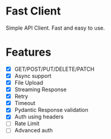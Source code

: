 # Fast Client

Simple API Client. Fast and easy to use.

# Features

- [x] GET/POST/PUT/DELETE/PATCH
- [x] Async support
- [x] File Upload
- [x] Streaming Response
- [x] Retry
- [x] Timeout
- [x] Pydantic Response validation
- [x] Auth using headers
- [ ] Rate Limit
- [ ] Advanced auth
